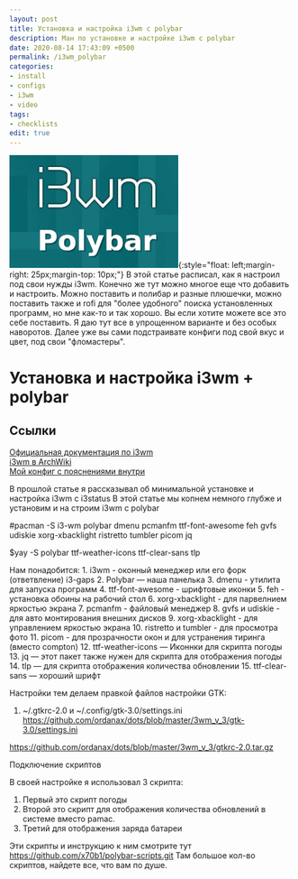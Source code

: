 ```yaml
---
layout: post
title: Установка и настройка i3wm c polybar
description: Ман по установке и настройке i3wm с polybar
date: 2020-08-14 17:43:09 +0500
permalink: /i3wm_polybar
categories: 
- install
- configs
- i3wm
- video
tags:
- checklists
edit: true
---
```

![Тайлинг i3wm](../img/i3wm_polybar.jpg){:style="float: left;margin-right: 25px;margin-top: 10px;"} В этой статье расписал, как я настроил под свои нужды i3wm. Конечно же тут можно многое еще что добавить и настроить. Можно поставить и полибар и разные плюшечки, можно поставить также и rofi для "более удобного" поиска установленных программ, но мне как-то и так хорошо. Вы если хотите можете все это себе поставить. Я даю тут все в упрощенном варианте и без особых наворотов. Далее уже вы сами подстраивате конфиги под свой вкус и цвет, под свои "фломастеры".


# Установка и настройка i3wm + polybar

## Ссылки
[Официальная документация по i3wm](https://i3wm.org/docs/userguide.html)<br>
[i3wm в ArchWiki](https://wiki.archlinux.org/index.php/i3_%28%D0%A0%D1%83%D1%81%D1%81%D0%BA%D0%B8%D0%B9%29)<br>
[Мой конфиг с пояснениями внутри](https://github.com/ordanax/dots/tree/master/i3wm)<br>

В прошлой статье я рассказывал об минимальной установке и настройка i3wm с i3status
В этой статье мы копнем немного глубже и установим и на строим i3wm  c polybar

#pacman -S i3-wm polybar dmenu pcmanfm ttf-font-awesome feh gvfs udiskie xorg-xbacklight ristretto tumbler picom jq

$yay -S polybar ttf-weather-icons ttf-clear-sans tlp

Нам понадобится:
    1. i3wm - оконный менеджер или его форк (ответвление) i3-gaps 
    2. Polybar — наша панелька
    3. dmenu - утилита для запуска программ 
    4. ttf-font-awesome - шрифтовые иконки 
    5. feh - установка обоины на рабочий стол 
    6. xorg-xbacklight - для парвелнием яркостью экрана
    7. pcmanfm - файловый менеджер 
    8. gvfs и udiskie - для авто монтирования внешних дисков 
    9. xorg-xbacklight - для управлением яркостью экрана 
    10. ristretto и tumbler - для просмотра фото 
    11. picom - для прозрачности окон и для устранения тиринга (вместо compton)
    12.  ttf-weather-icons — Иконнки для скрипта погоды
    13.  jq — этот пакет также нужен для скрипта для отображения погоды
    14.  tlp — для скрипта отображения количества обновлении
    15.  ttf-clear-sans — хороший шрифт

Настройки тем делаем правкой файлов настройки GTK: 
1. ~/.gtkrc-2.0 и ~/.config/gtk-3.0/settings.ini https://github.com/ordanax/dots/blob/master/3wm_v_3/gtk-3.0/settings.ini

https://github.com/ordanax/dots/blob/master/3wm_v_3/gtkrc-2.0.tar.gz

Подключение скриптов

В своей настройке я использовал 3 скрипта:
1) Первый это скрипт погоды
2) Второй это скрипт для отображения количества обновлений в системе вместо pamac. 
3) Третий для отображения заряда батареи

Эти скрипты и инструкцию к ним смотрите тут https://github.com/x70b1/polybar-scripts.git
Там большое кол-во скриптов, найдете все, что вам по душе.


